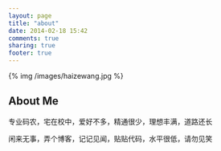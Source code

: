 ```yaml
---
layout: page
title: "about"
date: 2014-02-18 15:42
comments: true
sharing: true
footer: true
---
```

{% img /images/haizewang.jpg %}
<section>
  <h1>About Me</h1>
  <p>专业码农，宅在校中，爱好不多，精通很少，理想丰满，道路还长</p>
  <p>闲来无事，弄个博客，记记见闻，贴贴代码，水平很低，请勿见笑</p>
</section>

